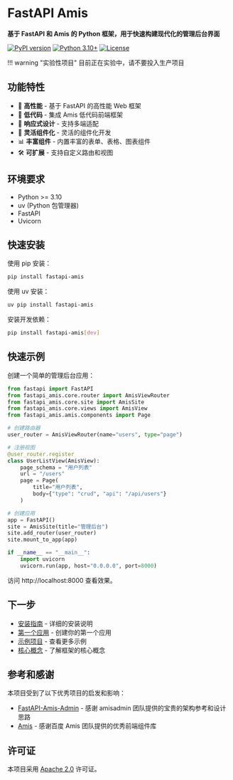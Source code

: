 # FastAPI Amis

**基于 FastAPI 和 Amis 的 Python 框架，用于快速构建现代化的管理后台界面**

[![PyPI version](https://badge.fury.io/py/fastapi-amis.svg)](https://pypi.org/project/fastapi-amis/) [![Python 3.10+](https://img.shields.io/badge/python-3.10+-blue.svg)](https://www.python.org/downloads/) [![License](https://img.shields.io/badge/License-Apache%202.0-blue.svg)](https://opensource.org/licenses/Apache-2.0)

!!! warning "实验性项目"
    目前正在实验中，请不要投入生产项目

## 功能特性

- 🚀 **高性能** - 基于 FastAPI 的高性能 Web 框架
- 🎨 **低代码** - 集成 Amis 低代码前端框架
- 📱 **响应式设计** - 支持多端适配
- 🔧 **灵活组件化** - 灵活的组件化开发
- 📊 **丰富组件** - 内置丰富的表单、表格、图表组件
- 🛠️ **可扩展** - 支持自定义路由和视图

## 环境要求

- Python >= 3.10
- uv (Python 包管理器)
- FastAPI
- Uvicorn

## 快速安装

使用 pip 安装：

```bash
pip install fastapi-amis
```

使用 uv 安装：

```bash
uv pip install fastapi-amis
```

安装开发依赖：

```bash
pip install fastapi-amis[dev]
```

## 快速示例

创建一个简单的管理后台应用：

```python
from fastapi import FastAPI
from fastapi_amis.core.router import AmisViewRouter
from fastapi_amis.core.site import AmisSite
from fastapi_amis.core.views import AmisView
from fastapi_amis.amis.components import Page

# 创建路由器
user_router = AmisViewRouter(name="users", type="page")

# 注册视图
@user_router.register
class UserListView(AmisView):
    page_schema = "用户列表"
    url = "/users"
    page = Page(
        title="用户列表",
        body={"type": "crud", "api": "/api/users"}
    )

# 创建应用
app = FastAPI()
site = AmisSite(title="管理后台")
site.add_router(user_router)
site.mount_to_app(app)

if __name__ == "__main__":
    import uvicorn
    uvicorn.run(app, host="0.0.0.0", port=8000)
```

访问 http://localhost:8000 查看效果。

## 下一步

- [安装指南](getting-started/installation.md) - 详细的安装说明
- [第一个应用](getting-started/first-app.md) - 创建你的第一个应用
- [示例项目](getting-started/examples.md) - 查看更多示例
- [核心概念](guide/concepts.md) - 了解框架的核心概念

## 参考和感谢

本项目受到了以下优秀项目的启发和影响：

- [FastAPI-Amis-Admin](https://github.com/amisadmin/fastapi-amis-admin) - 感谢 amisadmin 团队提供的宝贵的架构参考和设计思路
- [Amis](https://github.com/baidu/amis) - 感谢百度 Amis 团队提供的优秀前端组件库

## 许可证

本项目采用 [Apache 2.0](https://github.com/InfernalAzazel/fastapi-amis/blob/main/LICENSE) 许可证。
